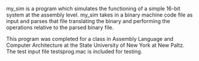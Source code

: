 my_sim is a program which simulates the functioning of a 
simple 16-bit system at the assembly level. my_sim takes 
in a binary machine code file as input and parses that
file translating the binary and performing the operations
relative to the parsed binary file.

This program was completed for a class in Assembly Language
and Computer Architecture at the State University of New 
York at New Paltz. The test input file testsprog.mac is
included for testing.
